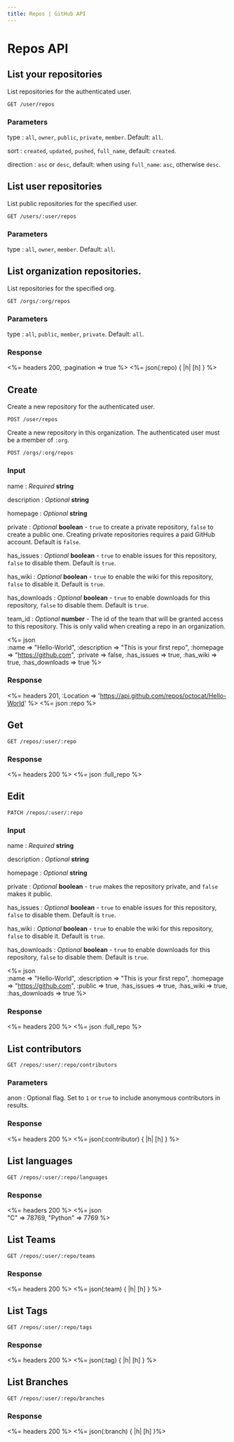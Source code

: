 ```yaml
---
title: Repos | GitHub API
---
```


# Repos API

## List your repositories

List repositories for the authenticated user.

    GET /user/repos

### Parameters

type
: `all`, `owner`, `public`, `private`, `member`. Default: `all`.

sort
: `created`, `updated`, `pushed`, `full_name`, default: `created`.

direction
: `asc` or `desc`, default: when using `full_name`: `asc`, otherwise `desc`.

## List user repositories

List public repositories for the specified user.

    GET /users/:user/repos

### Parameters

type
: `all`, `owner`, `member`. Default: `all`.

## List organization repositories.

List repositories for the specified org.

    GET /orgs/:org/repos

### Parameters

type
: `all`, `public`, `member`, `private`. Default: `all`.

### Response

<%= headers 200, :pagination => true %>
<%= json(:repo) { |h| [h] } %>

## Create

Create a new repository for the authenticated user.

    POST /user/repos

Create a new repository in this organization. The authenticated user must
be a member of `:org`.

    POST /orgs/:org/repos

### Input

name
: _Required_ **string**

description
: _Optional_ **string**

homepage
: _Optional_ **string**

private
: _Optional_ **boolean** - `true` to create a private repository, `false`
to create a public one. Creating private repositories requires a paid
GitHub account.  Default is `false`.

has\_issues
: _Optional_ **boolean** - `true` to enable issues for this repository,
`false` to disable them. Default is `true`.

has\_wiki
: _Optional_ **boolean** - `true` to enable the wiki for this
repository, `false` to disable it. Default is `true`.

has\_downloads
: _Optional_ **boolean** - `true` to enable downloads for this
repository, `false` to disable them. Default is `true`.

team\_id
: _Optional_ **number** - The id of the team that will be granted access
to this repository. This is only valid when creating a repo in an
organization.

<%= json \
  :name          => "Hello-World",
  :description   => "This is your first repo",
  :homepage      => "https://github.com",
  :private       => false,
  :has_issues    => true,
  :has_wiki      => true,
  :has_downloads => true
%>

### Response

<%= headers 201,
      :Location =>
'https://api.github.com/repos/octocat/Hello-World' %>
<%= json :repo %>

## Get

    GET /repos/:user/:repo

### Response

<%= headers 200 %>
<%= json :full_repo %>

## Edit

    PATCH /repos/:user/:repo

### Input

name
: _Required_ **string**

description
: _Optional_ **string**

homepage
: _Optional_ **string**

private
: _Optional_ **boolean** - `true` makes the repository private, and
`false` makes it public.

has\_issues
: _Optional_ **boolean** - `true` to enable issues for this repository,
`false` to disable them. Default is `true`.

has\_wiki
: _Optional_ **boolean** - `true` to enable the wiki for this
repository, `false` to disable it. Default is `true`.

has\_downloads
: _Optional_ **boolean** - `true` to enable downloads for this
repository, `false` to disable them. Default is `true`.

<%= json \
  :name          => "Hello-World",
  :description   => "This is your first repo",
  :homepage      => "https://github.com",
  :public        => true,
  :has_issues    => true,
  :has_wiki      => true,
  :has_downloads => true
%>

### Response

<%= headers 200 %>
<%= json :full_repo %>

## List contributors

    GET /repos/:user/:repo/contributors

### Parameters

anon
: Optional flag. Set to `1` or `true` to include anonymous contributors
in results.

### Response

<%= headers 200 %>
<%= json(:contributor) { |h| [h] } %>

## List languages

    GET /repos/:user/:repo/languages

### Response

<%= headers 200 %>
<%= json \
  "C"      => 78769,
  "Python" => 7769
%>

## List Teams

    GET /repos/:user/:repo/teams

### Response

<%= headers 200 %>
<%= json(:team) { |h| [h] } %>

## List Tags

    GET /repos/:user/:repo/tags

### Response

<%= headers 200 %>
<%= json(:tag) { |h| [h] } %>

## List Branches

    GET /repos/:user/:repo/branches

### Response

<%= headers 200 %>
<%= json(:branch) { |h| [h] }%>
